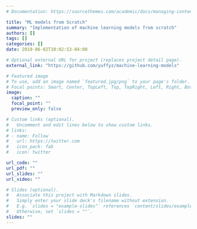 ```yaml
---
# Documentation: https://sourcethemes.com/academic/docs/managing-content/

title: "ML models from Scratch"
summary: "Implementation of machine learning models from scratch"
authors: []
tags: []
categories: []
date: 2019-06-02T10:02:53-04:00

# Optional external URL for project (replaces project detail page).
external_link: "https://github.com/yuffyz/machine-learning-models"

# Featured image
# To use, add an image named `featured.jpg/png` to your page's folder.
# Focal points: Smart, Center, TopLeft, Top, TopRight, Left, Right, BottomLeft, Bottom, BottomRight.
image:
  caption: ""
  focal_point: ""
  preview_only: false

# Custom links (optional).
#   Uncomment and edit lines below to show custom links.
# links:
# - name: Follow
#   url: https://twitter.com
#   icon_pack: fab
#   icon: twitter

url_code: ""
url_pdf: ""
url_slides: ""
url_video: ""

# Slides (optional).
#   Associate this project with Markdown slides.
#   Simply enter your slide deck's filename without extension.
#   E.g. `slides = "example-slides"` references `content/slides/example-slides.md`.
#   Otherwise, set `slides = ""`.
slides: ""
---
```

